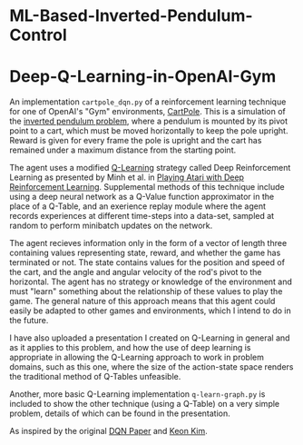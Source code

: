 # ML-Based-Inverted-Pendulum-Control
# Deep-Q-Learning-in-OpenAI-Gym

An implementation `cartpole_dqn.py` of a reinforcement learning technique for one of OpenAI's "Gym" environments, [CartPole](https://github.com/openai/gym/wiki/CartPole-v0). This is a simulation of the [inverted pendulum problem](https://en.wikipedia.org/wiki/Inverted_pendulum), where a pendulum is mounted by its pivot point to a cart, which must be moved horizontally to keep the pole upright. Reward is given for every frame the pole is upright and the cart has remained under a maximum distance from the starting point. 

The agent uses a modified [Q-Learning](https://en.wikipedia.org/wiki/Q-learning) strategy called Deep Reinforcement Learning as presented by Minh et al. in [Playing Atari with Deep Reinforcement Learning](https://www.cs.toronto.edu/~vmnih/docs/dqn.pdf). Supplemental methods of this technique include using a deep neural network as a Q-Value function approximator in the place of a Q-Table, and an exerience replay module where the agent records experiences at different time-steps into a data-set, sampled at random to perform minibatch updates on the network.

The agent recieves information only in the form of a vector of length three containing values representing state, reward, and whether the game has terminated or not. The state contains values for the position and speed of the cart, and the angle and angular velocity of the rod's pivot to the horizontal. The agent has no strategy or knowledge of the environment and must "learn" something about the relationship of these values to play the game. The general nature of this approach means that this agent could easily be adapted to other games and environments, which I intend to do in the future. 

I have also uploaded a presentation I created on Q-Learning in general and as it applies to this problem, and how the use of deep learning is appropriate in allowing the Q-Learning approach to work in problem domains, such as this one, where the size of the action-state space renders the traditional method of Q-Tables unfeasible. 

Another, more basic Q-Learning implementation `q-learn-graph.py` is included to show the other technique (using a Q-Table) on a very simple problem, details of which can be found in the presentation. 

As inspired by the original [DQN Paper](https://www.cs.toronto.edu/~vmnih/docs/dqn.pdf) and [Keon Kim](https://github.com/keon).

